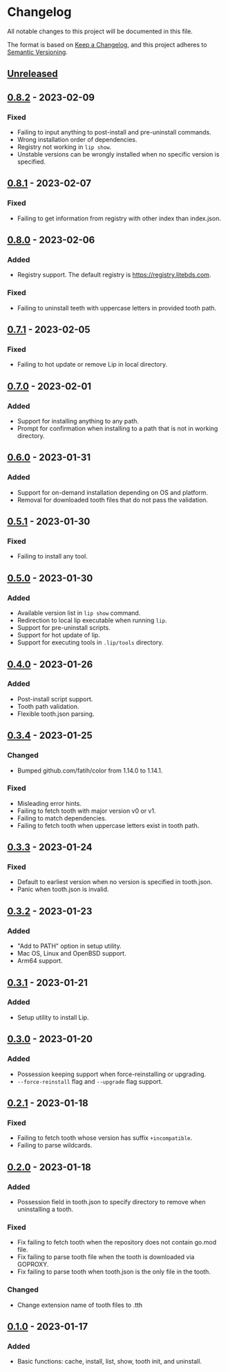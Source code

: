 # Changelog

All notable changes to this project will be documented in this file.

The format is based on [Keep a Changelog](https://keepachangelog.com/en/1.0.0/),
and this project adheres to [Semantic Versioning](https://semver.org/spec/v2.0.0.html).

## [Unreleased]

## [0.8.2] - 2023-02-09

### Fixed

- Failing to input anything to post-install and pre-uninstall commands.
- Wrong installation order of dependencies.
- Registry not working in `lip show`.
- Unstable versions can be wrongly installed when no specific version is specified.

## [0.8.1] - 2023-02-07

### Fixed

- Failing to get information from registry with other index than index.json.

## [0.8.0] - 2023-02-06

### Added

- Registry support. The default registry is <https://registry.litebds.com>.

### Fixed

- Failing to uninstall teeth with uppercase letters in provided tooth path.

## [0.7.1] - 2023-02-05

### Fixed

- Failing to hot update or remove Lip in local directory.

## [0.7.0] - 2023-02-01

### Added

- Support for installing anything to any path.
- Prompt for confirmation when installing to a path that is not in working directory.

## [0.6.0] - 2023-01-31

### Added

- Support for on-demand installation depending on OS and platform.
- Removal for downloaded tooth files that do not pass the validation.

## [0.5.1] - 2023-01-30

### Fixed

- Failing to install any tool.

## [0.5.0] - 2023-01-30

### Added

- Available version list in `lip show` command.
- Redirection to local lip executable when running `lip`.
- Support for pre-uninstall scripts.
- Support for hot update of lip.
- Support for executing tools in `.lip/tools` directory.

## [0.4.0] - 2023-01-26

### Added

- Post-install script support.
- Tooth path validation.
- Flexible tooth.json parsing.

## [0.3.4] - 2023-01-25

### Changed

- Bumped github.com/fatih/color from 1.14.0 to 1.14.1.

### Fixed

- Misleading error hints.
- Failing to fetch tooth with major version v0 or v1.
- Failing to match dependencies.
- Failing to fetch tooth when uppercase letters exist in tooth path.

## [0.3.3] - 2023-01-24

### Fixed

- Default to earliest version when no version is specified in tooth.json.
- Panic when tooth.json is invalid.

## [0.3.2] - 2023-01-23

### Added

- "Add to PATH" option in setup utility.
- Mac OS, Linux and OpenBSD support.
- Arm64 support.

## [0.3.1] - 2023-01-21

### Added

- Setup utility to install Lip.

## [0.3.0] - 2023-01-20

### Added

- Possession keeping support when force-reinstalling or upgrading.
- `--force-reinstall` flag and `--upgrade` flag support.

## [0.2.1] - 2023-01-18

### Fixed

- Failing to fetch tooth whose version has suffix `+incompatible`.
- Failing to parse wildcards.

## [0.2.0] - 2023-01-18

### Added

- Possession field in tooth.json to specify directory to remove when uninstalling a tooth.

### Fixed

- Fix failing to fetch tooth when the repository does not contain go.mod file.
- Fix failing to parse tooth file when the tooth is downloaded via GOPROXY.
- Fix failing to parse tooth when tooth.json is the only file in the tooth.

### Changed

- Change extension name of tooth files to .tth

## [0.1.0] - 2023-01-17

### Added

- Basic functions: cache, install, list, show, tooth init, and uninstall.

[unreleased]: https://github.com/LiteLDev/Lip/compare/v0.8.2...HEAD
[0.8.2]: https://github.com/LiteLDev/Lip/compare/v0.8.1...v0.8.2
[0.8.1]: https://github.com/LiteLDev/Lip/compare/v0.8.0...v0.8.1
[0.8.0]: https://github.com/LiteLDev/Lip/compare/v0.7.1...v0.8.0
[0.7.1]: https://github.com/LiteLDev/Lip/compare/v0.7.0...v0.7.1
[0.7.0]: https://github.com/LiteLDev/Lip/compare/v0.6.0...v0.7.0
[0.6.0]: https://github.com/LiteLDev/Lip/compare/v0.5.1...v0.6.0
[0.5.1]: https://github.com/LiteLDev/Lip/compare/v0.4.0...v0.5.1
[0.5.0]: https://github.com/LiteLDev/Lip/compare/v0.4.0...v0.5.0
[0.4.0]: https://github.com/LiteLDev/Lip/compare/v0.3.4...v0.4.0
[0.3.4]: https://github.com/LiteLDev/Lip/compare/v0.3.3...v0.3.4
[0.3.3]: https://github.com/LiteLDev/Lip/compare/v0.3.2...v0.3.3
[0.3.2]: https://github.com/LiteLDev/Lip/compare/v0.3.1...v0.3.2
[0.3.1]: https://github.com/LiteLDev/Lip/compare/v0.3.0...v0.3.1
[0.3.0]: https://github.com/LiteLDev/Lip/compare/v0.2.1...v0.3.0
[0.2.1]: https://github.com/LiteLDev/Lip/compare/v0.2.0...v0.2.1
[0.2.0]: https://github.com/LiteLDev/Lip/compare/v0.1.0...v0.2.0
[0.1.0]: https://github.com/LiteLDev/Lip/releases/tag/v0.1.0
